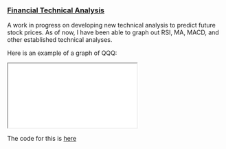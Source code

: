 <h3> <a href="https://github.com/tkravits/Financials">Financial Technical Analysis</a></h3>

A work in progress on developing new technical analysis to predict future stock prices. As of now, I have been able to graph out RSI, MA, MACD, and other established technical analyses. 

Here is an example of a graph of QQQ:
<iframe src="pages/Indicator.html"></iframe>

The code for this is <a href="https://github.com/tkravits/Financials">here</a>
